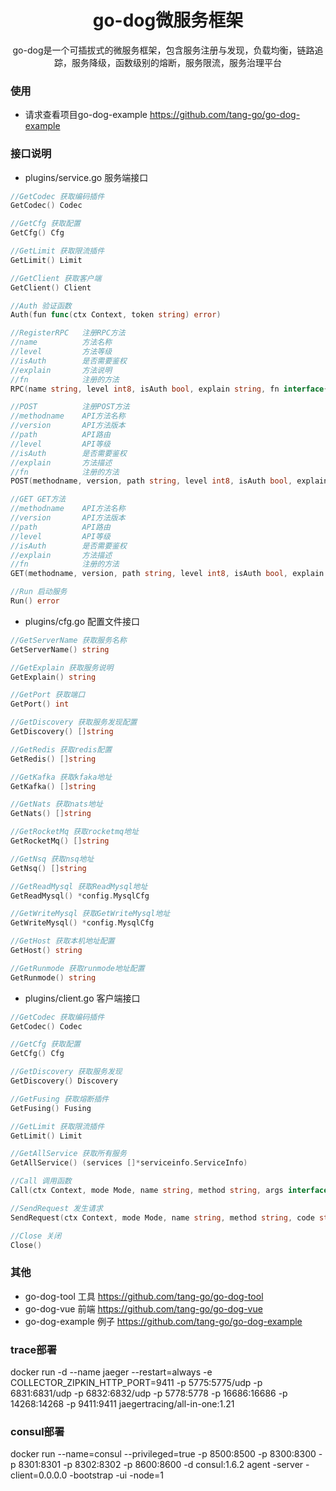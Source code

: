 <h1 align="center">go-dog微服务框架</h1>
<div align="center">
go-dog是一个可插拔式的微服务框架，包含服务注册与发现，负载均衡，链路追踪，服务降级，函数级别的熔断，服务限流，服务治理平台
</div>

### 使用

- 请求查看项目go-dog-example https://github.com/tang-go/go-dog-example

### 接口说明
- plugins/service.go 服务端接口
```go
//GetCodec 获取编码插件
GetCodec() Codec

//GetCfg 获取配置
GetCfg() Cfg

//GetLimit 获取限流插件
GetLimit() Limit

//GetClient 获取客户端
GetClient() Client

//Auth 验证函数
Auth(fun func(ctx Context, token string) error)

//RegisterRPC 	注册RPC方法
//name			方法名称
//level			方法等级
//isAuth		是否需要鉴权
//explain		方法说明
//fn			注册的方法
RPC(name string, level int8, isAuth bool, explain string, fn interface{})

//POST 			注册POST方法
//methodname 	API方法名称
//version 		API方法版本
//path 			API路由
//level 		API等级
//isAuth 		是否需要鉴权
//explain		方法描述
//fn 			注册的方法
POST(methodname, version, path string, level int8, isAuth bool, explain string, fn interface{})

//GET GET方法
//methodname 	API方法名称
//version 		API方法版本
//path 			API路由
//level 		API等级
//isAuth 		是否需要鉴权
//explain		方法描述
//fn 			注册的方法
GET(methodname, version, path string, level int8, isAuth bool, explain string, fn interface{})

//Run 启动服务
Run() error
```

- plugins/cfg.go 配置文件接口
```go
//GetServerName 获取服务名称
GetServerName() string

//GetExplain 获取服务说明
GetExplain() string

//GetPort 获取端口
GetPort() int

//GetDiscovery 获取服务发现配置
GetDiscovery() []string

//GetRedis 获取redis配置
GetRedis() []string

//GetKafka 获取kfaka地址
GetKafka() []string

//GetNats 获取nats地址
GetNats() []string

//GetRocketMq 获取rocketmq地址
GetRocketMq() []string

//GetNsq 获取nsq地址
GetNsq() []string

//GetReadMysql 获取ReadMysql地址
GetReadMysql() *config.MysqlCfg

//GetWriteMysql 获取GetWriteMysql地址
GetWriteMysql() *config.MysqlCfg

//GetHost 获取本机地址配置
GetHost() string

//GetRunmode 获取runmode地址配置
GetRunmode() string
```

- plugins/client.go 客户端接口
```go
//GetCodec 获取编码插件
GetCodec() Codec

//GetCfg 获取配置
GetCfg() Cfg

//GetDiscovery 获取服务发现
GetDiscovery() Discovery

//GetFusing 获取熔断插件
GetFusing() Fusing

//GetLimit 获取限流插件
GetLimit() Limit

//GetAllService 获取所有服务
GetAllService() (services []*serviceinfo.ServiceInfo)

//Call 调用函数
Call(ctx Context, mode Mode, name string, method string, args interface{}, reply interface{}) error

//SendRequest 发生请求
SendRequest(ctx Context, mode Mode, name string, method string, code string, args []byte) (reply []byte, e error)

//Close 关闭
Close()
```
### 其他

- go-dog-tool 工具 https://github.com/tang-go/go-dog-tool
- go-dog-vue 前端 https://github.com/tang-go/go-dog-vue
- go-dog-example 例子 https://github.com/tang-go/go-dog-example

### trace部署
docker run -d --name jaeger --restart=always -e COLLECTOR_ZIPKIN_HTTP_PORT=9411 -p 5775:5775/udp -p 6831:6831/udp -p 6832:6832/udp -p 5778:5778 -p 16686:16686 -p 14268:14268 -p 9411:9411 jaegertracing/all-in-one:1.21

### consul部署
docker run --name=consul --privileged=true -p 8500:8500 -p 8300:8300 -p 8301:8301 -p 8302:8302 -p 8600:8600 -d consul:1.6.2 agent -server -client=0.0.0.0 -bootstrap -ui -node=1